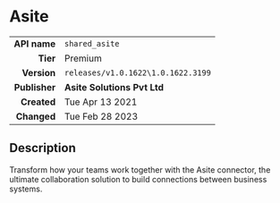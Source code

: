 # Asite
| | |
|-:|-|
|**API name**|`shared_asite`|
|**Tier**|Premium|
|**Version**|`releases/v1.0.1622\1.0.1622.3199`|
|**Publisher**|**Asite Solutions Pvt Ltd**|
|**Created**|Tue Apr 13 2021|
|**Changed**|Tue Feb 28 2023|

## Description
Transform how your teams work together with the Asite connector, the ultimate collaboration solution to build connections between business systems.
